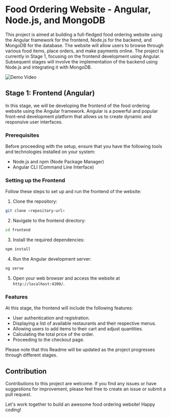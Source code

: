 # Food Ordering Website - Angular, Node.js, and MongoDB

This project is aimed at building a full-fledged food ordering website using the Angular framework for the frontend, Node.js for the backend, and MongoDB for the database. The website will allow users to browse through various food items, place orders, and make payments online. The project is currently in Stage 1, focusing on the frontend development using Angular. Subsequent stages will involve the implementation of the backend using Node.js and integrating it with MongoDB.

![Demo Video](assets/ezgif.com-video-to-gif.gif)

## Stage 1: Frontend (Angular)

In this stage, we will be developing the frontend of the food ordering website using the Angular framework. Angular is a powerful and popular front-end development platform that allows us to create dynamic and responsive user interfaces.

### Prerequisites

Before proceeding with the setup, ensure that you have the following tools and technologies installed on your system:

- Node.js and npm (Node Package Manager)
- Angular CLI (Command Line Interface)

### Setting up the Frontend

Follow these steps to set up and run the frontend of the website:

1. Clone the repository:

```bash
git clone <repository-url>
```

2. Navigate to the frontend directory:

```bash
cd frontend
```

3. Install the required dependencies:

```bash
npm install
```

4. Run the Angular development server:

```bash
ng serve
```

5. Open your web browser and access the website at `http://localhost:4200/`.

### Features

At this stage, the frontend will include the following features:

- User authentication and registration.
- Displaying a list of available restaurants and their respective menus.
- Allowing users to add items to their cart and adjust quantities.
- Calculating the total price of the order.
- Proceeding to the checkout page.



Please note that this Readme will be updated as the project progresses through different stages.

## Contribution

Contributions to this project are welcome. If you find any issues or have suggestions for improvement, please feel free to create an issue or submit a pull request.

Let's work together to build an awesome food ordering website! Happy coding!